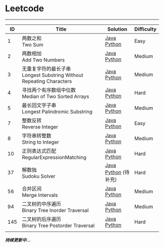 # Leetcode

------------

| ID   | Title                                    | Solution                                 | Difficulty |
| ---- | ---------------------------------------- | ---------------------------------------- | ---------- |
| 1    | 两数之和<br />Two Sum                        | [Java](https://github.com/DoomBoom/Leetcode/blob/master/leetcodeJava/src/TwoSum.java) <br />[Python](https://github.com/DoomBoom/Leetcode/blob/master/leetcodePython/TwoSum.py) | Easy       |
| 2    | 两数相加<br>Add Two Numbers                  | [Java](https://github.com/DoomBoom/Leetcode/blob/master/leetcodeJava/src/AddTwoNumbers.java) <br />[Python](https://github.com/DoomBoom/Leetcode/blob/master/leetcodePython/AddTwoNumbers.py) | Medium     |
| 3    | 无重复字符的最长子串<br>Longest Substring Without Repeating Characters | [Java](https://github.com/DoomBoom/Leetcode/blob/master/leetcodeJava/src/LongestSubstringWithoutRepeatingCharacters.java) <br />[Python](https://github.com/DoomBoom/Leetcode/blob/master/leetcodePython/LongestSubstringWithoutRepeatingCharacters.py) | Medium     |
| 4    | 寻找两个有序数组中位数<br>Median of Two Sorted Arrays | [Java](https://github.com/DoomBoom/Leetcode/blob/master/leetcodeJava/src/MedianOfTwoSortedArrays.java) <br />[Python](https://github.com/DoomBoom/Leetcode/blob/master/leetcodePython/MedianOfTwoSortedArrays.py) | Hard       |
| 5    | 最长回文字子串<br />Longest Palindromic Substring | [Java](https://github.com/DoomBoom/Leetcode/blob/master/leetcodeJava/src/LongestPalindromicSubstring.java) <br />[Python](https://github.com/DoomBoom/Leetcode/blob/master/leetcodePython/LongestPalindromicSubstring.py) | Medium     |
| 7    | 整数反转<br>Reverse Integer                  | [Java](https://github.com/DoomBoom/Leetcode/blob/master/leetcodeJava/src/ReverseInteger.java) <br />[Python](https://github.com/DoomBoom/Leetcode/blob/master/leetcodePython/ReverseInteger.py) | Easy       |
| 8    | 字符串转整数<br>String to Integer              | [Java](https://github.com/DoomBoom/Leetcode/blob/master/leetcodeJava/src/StringToInteger.java) <br />[Python](https://github.com/DoomBoom/Leetcode/blob/master/leetcodePython/StringToInteger.py) | Medium     |
| 10   | 正则表达式匹配<br>RegularExpressionMatching     | [Java](https://github.com/DoomBoom/Leetcode/blob/master/leetcodeJava/src/RegularExpressionMatching.java) <br />[Python](https://github.com/DoomBoom/Leetcode/blob/master/leetcodePython/RegularExpressionMatching.py) | Hard       |
| 37   | 解数独<br>Sudoku Solver                     | [Java](https://github.com/DoomBoom/Leetcode/blob/master/leetcodeJava/src/SudokuSolver.java) <br />[Python](https://github.com/DoomBoom/Leetcode/blob/master/leetcodePython/SudokuSolver.py) (待补充) | Hard       |
| 56   | 合并区间<br>Merge Intervals                  | [Java](https://github.com/DoomBoom/Leetcode/blob/master/leetcodeJava/src/MergeIntervals.java) <br />[Python](https://github.com/DoomBoom/Leetcode/blob/master/leetcodePython/MergeIntervals.py) | Medium     |
| 94   | 二叉树的中序遍历<br />Binary Tree Inorder Traversal | [Java](https://github.com/DoomBoom/Leetcode/blob/master/leetcodeJava/src/BinaryTreeInorderTraversal.java) <br />[Python](https://github.com/DoomBoom/Leetcode/blob/master/leetcodePython/BinaryTreeInorderTraversal.py) | Medium     |
| 145  | 二叉树的后序遍历<br />Binary Tree Postorder Traversal | [Java](https://github.com/DoomBoom/Leetcode/blob/master/leetcodeJava/src/BinaryTreePostorderTraversal.java) <br />[Python](https://github.com/DoomBoom/Leetcode/blob/master/leetcodePython/BinaryTreePostorderTraversal.py) | Hard       |
|      |                                          |                                          |            |



***持续更新中...***



